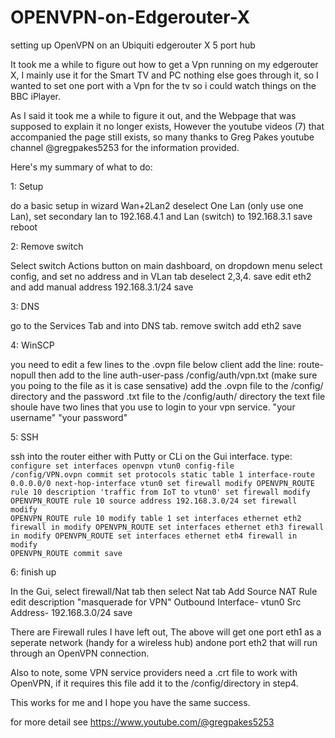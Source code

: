 # OPENVPN-on-Edgerouter-X
setting up OpenVPN on an Ubiquiti edgerouter X 5 port hub

It took me a while to figure out how to get a Vpn running on my edgerouter X,
I mainly use it for the Smart TV and PC nothing else goes through it,  so 
I wanted to set one port with a Vpn for the tv so i could watch things on the BBC iPlayer.

As I said it took me a while to figure it out, and the Webpage that was supposed to explain it no longer exists, However the youtube videos (7) that accompanied the page still exists, so many thanks to Greg Pakes youtube channel @gregpakes5253 for the information provided.

Here's my summary of what to do:

1: Setup


do a basic setup in wizard Wan+2Lan2
deselect One Lan (only use one Lan),
set secondary lan to 192.168.4.1
and Lan (switch) to 192.168.3.1
save
reboot



2: Remove switch

Select switch Actions button on main dashboard, on dropdown menu select config, and set no address
and in VLan tab deselect 2,3,4.
save
edit eth2 and add manual address 192.168.3.1/24
save



3: DNS

go to the Services Tab and into DNS tab.
remove switch
add eth2 
save



4: WinSCP

you need to edit a few lines to the .ovpn file
below client add the line:
route-nopull
then add to the line 
auth-user-pass /config/auth/vpn.txt  (make sure you poing to the file as it is case sensative)
add the .ovpn file to the /config/ directory
and the password .txt file to the /config/auth/ directory
the text file shoule have two lines that you use to login to your vpn service.
"your username"
"your password"



5: SSH

ssh into the router either with Putty or CLi on the Gui interface.
type: 
<code>
configure
set interfaces openvpn vtun0 config-file /config/VPN.ovpn
commit
set protocols static table 1 interface-route 0.0.0.0/0 next-hop-interface vtun0
set firewall modify OPENVPN_ROUTE rule 10 description 'traffic from IoT to vtun0'
set firewall modify OPENVPN_ROUTE rule 10 source address 192.168.3.0/24
set firewall modify OPENVPN_ROUTE rule 10 modify table 1
set interfaces ethernet eth2 firewall in modify OPENVPN_ROUTE
set interfaces ethernet eth3 firewall in modify OPENVPN_ROUTE
set interfaces ethernet eth4 firewall in modify OPENVPN_ROUTE
commit
save
</code>


6: finish up

In the Gui, select firewall/Nat tab
then select Nat tab
Add Source NAT Rule
edit description "masquerade for VPN"
Outbound Interface- vtun0
Src Address- 192.168.3.0/24
save




There are Firewall rules I have left out, The above will get one port eth1 as a seperate network (handy for a wireless hub) 
andone port eth2 that will run through an OpenVPN connection.

Also to note, some VPN service providers need a .crt file to work with OpenVPN, if it requires this file add it to the /config/directory in step4.


This works for me and I hope you have the same success.

for more detail see https://www.youtube.com/@gregpakes5253
